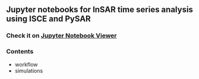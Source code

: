 ## Jupyter notebooks for InSAR time series analysis using ISCE and PySAR

### Check it on [Jupyter Notebook Viewer](https://nbviewer.jupyter.org/github/yunjunz/PySAR/blob/Notebook/docs/Notebooks/workflow.ipynb)

### Contents
- workflow
- simulations
